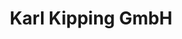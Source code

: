 ---
title: "Karl Kipping GmbH"
url: /alsfeld/karl-kipping-gmbh-karl-broeger-strasse/
shop: Eisenwaren
---